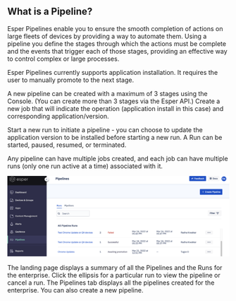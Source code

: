 ## What is a Pipeline?

Esper Pipelines enable you to ensure the smooth completion of actions on large fleets of devices by providing a way to automate them. Using a pipeline you define the stages through which the actions must be complete and the events that trigger each of those stages, providing an effective way to control complex or large processes.

Esper Pipelines currently supports application installation. It requires the user to manually promote to the next stage.

A new pipeline can be created with a maximum of 3 stages using the Console. (You can create more than 3 stages via the Esper API.) Create a new job that will indicate the operation (application install in this case) and corresponding application/version.

Start a new run to initiate a pipeline - you can choose to update the application version to be installed before starting a new run. A Run can be started, paused, resumed, or terminated.

Any pipeline can have multiple jobs created, and each job can have multiple runs (only one run active at a time) associated with it.

![pipeline main screen](./image/Pipeline-main.png)

The landing page displays a summary of all the Pipelines and the Runs for the enterprise. Click the ellipsis for a particular run to view the pipeline or cancel a run. The Pipelines tab displays all the pipelines created for the enterprise. You can also create a new pipeline.
